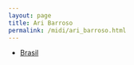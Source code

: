 ```yaml
---
layout: page
title: Ari Barroso
permalink: /midi/ari_barroso.html
---
```


* [Brasil](https://objectstorage.sa-saopaulo-1.oraclecloud.com/n/grwdgud0delr/b/victor3d.com.br/o/midi%2Fbrazil.mid)